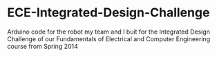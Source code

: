 ECE-Integrated-Design-Challenge
===============================

Arduino code for the robot my team and I buit for the Integrated Design Challenge of our Fundamentals of Electrical and Computer Engineering course from Spring 2014
